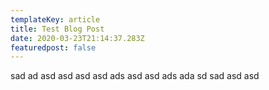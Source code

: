 ```yaml
---
templateKey: article
title: Test Blog Post
date: 2020-03-23T21:14:37.283Z
featuredpost: false
---
```

sad ad asd asd asd asd ads asd asd ads ada sd sad asd asd
